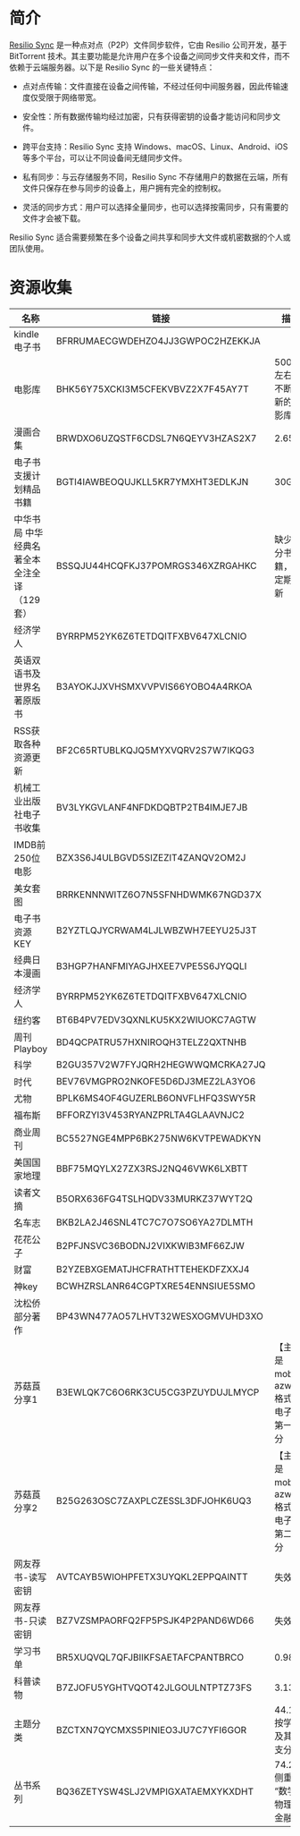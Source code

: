 # 简介

[Resilio Sync](https://www.resilio.com/sync/) 是一种点对点（P2P）文件同步软件，它由 Resilio 公司开发，基于 BitTorrent
技术。其主要功能是允许用户在多个设备之间同步文件夹和文件，而不依赖于云端服务器。以下是 Resilio
Sync 的一些关键特点：

- 点对点传输：文件直接在设备之间传输，不经过任何中间服务器，因此传输速度仅受限于网络带宽。

- 安全性：所有数据传输均经过加密，只有获得密钥的设备才能访问和同步文件。

- 跨平台支持：Resilio Sync 支持 Windows、macOS、Linux、Android、iOS 等多个平台，可以让不同设备间无缝同步文件。

- 私有同步：与云存储服务不同，Resilio Sync 不存储用户的数据在云端，所有文件只保存在参与同步的设备上，用户拥有完全的控制权。

- 灵活的同步方式：用户可以选择全量同步，也可以选择按需同步，只有需要的文件才会被下载。

Resilio Sync 适合需要频繁在多个设备之间共享和同步大文件或机密数据的个人或团队使用。

# 资源收集

| 名称                      | 链接                                | 描述                         |
|-------------------------|-----------------------------------|----------------------------|
| kindle电子书               | BFRRUMAECGWDEHZO4JJ3GWPOC2HZEKKJA |                            |
| 电影库                     | BHK56Y75XCKI3M5CFEKVBVZ2X7F45AY7T | 500GB左右的不断更新的电影库           |
| 漫画合集                    | BRWDXO6UZQSTF6CDSL7N6QEYV3HZAS2X7 | 2.65TB                     |
| 电子书支援计划精品书籍             | BGTI4IAWBEOQUJKLL5KR7YMXHT3EDLKJN | 30G                        |
| 中华书局 中华经典名著全本全注全译（129套） | BSSQJU44HCQFKJ37POMRGS346XZRGAHKC | 缺少部分书籍，不定期更新               |
| 经济学人                    | BYRRPM52YK6Z6TETDQITFXBV647XLCNIO |                            |
| 英语双语书及世界名著原版书           | B3AYOKJJXVHSMXVVPVIS66YOBO4A4RKOA |                            |
| RSS获取各种资源更新             | BF2C65RTUBLKQJQ5MYXVQRV2S7W7IKQG3 |                            |
| 机械工业出版社电子书收集            | BV3LYKGVLANF4NFDKDQBTP2TB4IMJE7JB |                            |
| IMDB前250位电影             | BZX3S6J4ULBGVD5SIZEZIT4ZANQV2OM2J |                            |
| 美女套图                    | BRRKENNNWITZ6O7N5SFNHDWMK67NGD37X |                            |
| 电子书资源KEY                | B2YZTLQJYCRWAM4LJLWBZWH7EEYU25J3T |                            |
| 经典日本漫画                  | B3HGP7HANFMIYAGJHXEE7VPE5S6JYQQLI |                            |
| 经济学人                    | BYRRPM52YK6Z6TETDQITFXBV647XLCNIO |                            |
| 纽约客                     | BT6B4PV7EDV3QXNLKU5KX2WIUOKC7AGTW |
| 周刊Playboy               | BD4QCPATRU57HXNIROQH3TELZ2QXTNHB  |                            |
| 科学                      | B2GU357V2W7FYJQRH2HEGWWQMCRKA27JQ |
| 时代                      | BEV76VMGPRO2NKOFE5D6DJ3MEZ2LA3YO6 |
| 尤物                      | BPLK6MS4OF4GUZERLB6ONVFLHFQ3SWY5R |
| 福布斯                     | BFFORZYI3V453RYANZPRLTA4GLAAVNJC2 |
| 商业周刊                    | BC5527NGE4MPP6BK275NW6KVTPEWADKYN |
| 美国国家地理                  | BBF75MQYLX27ZX3RSJ2NQ46VWK6LXBTT  |                            |
| 读者文摘                    | B5ORX636FG4TSLHQDV33MURKZ37WYT2Q  |                            |
| 名车志                     | BKB2LA2J46SNL4TC7C7O7SO6YA27DLMTH |
| 花花公子                    | B2PFJNSVC36BODNJ2VIXKWIB3MF66ZJW  |                            |
| 财富                      | B2YZEBXGEMATJHCFRATHTTEHEKDFZXXJ4 |                            |
| 神key                    | BCWHZRSLANR64CGPTXRE54ENNSIUE5SMO |                            |
| 沈松侨部分著作                 | BP43WN477AO57LHVT32WESXOGMVUHD3XO |                            |
| 苏菇莨分享1                  | B3EWLQK7C6O6RK3CU5CG3PZUYDUJLMYCP | 【主要是 mobi，azw3 格式的电子书】第一部分 |
| 苏菇莨分享2                  | B25G263OSC7ZAXPLCZESSL3DFJOHK6UQ3 | 【主要是 mobi，azw3 格式的电子书】第二部分 |
| 网友荐书-读写密钥               | AVTCAYB5WIOHPFETX3UYQKL2EPPQAINTT | 失效                         |
| 网友荐书-只读密钥               | BZ7VZSMPAORFQ2FP5PSJK4P2PAND6WD66 | 失效                         |
| 学习书单                    | BR5XUQVQL7QFJBIIKFSAETAFCPANTBRCO | 0.98G                      |
| 科普读物                    | B7ZJOFU5YGHTVQOT42JLGOULNTPTZ73FS | 3.13G                      |
| 主题分类                    | BZCTXN7QYCMXS5PINIEO3JU7C7YFI6GOR | 44.14G 按学科及其分支分类           |
| 丛书系列                    | BQ36ZETYSW4SLJ2VMPIGXATAEMXYKXDHT | 74.2G 侧重 “数学 & 物理 & 金融”    |
